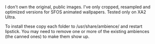 I don't own the original, public images. I've only cropped, resampled and optimized versions for SFOS animated wallpapers. Tested only on XA2 Ultra.

To install these copy each folder to /usr/share/ambience/ and restart lipstick. You may need to remove one or more of the existing ambiences (the canned ones) to make them show up.
